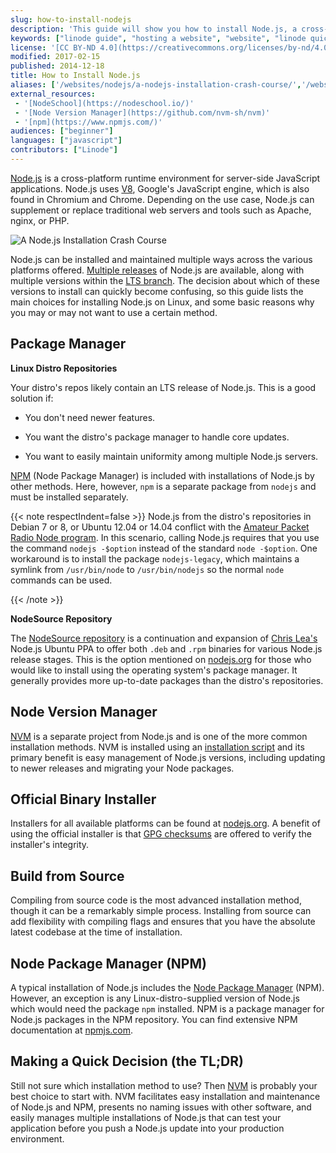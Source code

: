 ```yaml
---
slug: how-to-install-nodejs
description: 'This guide will show you how to install Node.js, a cross-platform runtime environment that can power server-side JavaScript applications, on Linux.'
keywords: ["linode guide", "hosting a website", "website", "linode quickstart guide"]
license: '[CC BY-ND 4.0](https://creativecommons.org/licenses/by-nd/4.0)'
modified: 2017-02-15
published: 2014-12-18
title: How to Install Node.js
aliases: ['/websites/nodejs/a-nodejs-installation-crash-course/','/websites/nodejs/installing-nodejs/','/development/nodejs/how-to-install-nodejs/','/development/nodejs/set-up-and-install-nodejs/','/development/nodjs/a-nodejs-installation-crash-course/','/development/nodejs/installing-nodejs/']
external_resources:
 - '[NodeSchool](https://nodeschool.io/)'
 - '[Node Version Manager](https://github.com/nvm-sh/nvm)'
 - '[npm](https://www.npmjs.com/)'
audiences: ["beginner"]
languages: ["javascript"]
contributors: ["Linode"]
---
```


[Node.js](https://nodejs.org/) is a cross-platform runtime environment for server-side JavaScript applications. Node.js uses [V8](https://v8.dev/), Google's JavaScript engine, which is also found in Chromium and Chrome. Depending on the use case, Node.js can supplement or replace traditional web servers and tools such as Apache, nginx, or PHP.

![A Node.js Installation Crash Course](nodejs-installation-crash-course.png "A Node.js Installation Crash Course")

Node.js can be installed and maintained multiple ways across the various platforms offered. [Multiple releases](https://github.com/nodejs/node#release-types) of Node.js are available, along with multiple versions within the [LTS branch](https://github.com/nodejs/Release). The decision about which of these versions to install can quickly become confusing, so this guide lists the main choices for installing Node.js on Linux, and some basic reasons why you may or may not want to use a certain method.

## Package Manager

**Linux Distro Repositories**

Your distro's repos likely contain an LTS release of Node.js. This is a good solution if:

*   You don't need newer features.

*   You want the distro's package manager to handle core updates.

*   You want to easily maintain uniformity among multiple Node.js servers.

[NPM](#node-package-manager-npm) (Node Package Manager) is included with installations of Node.js by other methods. Here, however, `npm` is a separate package from `nodejs` and must be installed separately.

{{< note respectIndent=false >}}
Node.js from the distro's repositories in Debian 7 or 8, or Ubuntu 12.04 or 14.04 conflict with the [Amateur Packet Radio Node program](https://packages.debian.org/jessie/node). In this scenario, calling Node.js requires that you use the command `nodejs -$option` instead of the standard `node -$option`. One workaround is to install the package `nodejs-legacy`, which maintains a symlink from `/usr/bin/node` to `/usr/bin/nodejs` so the normal `node` commands can be used.

{{< /note >}}

**NodeSource Repository**

The [NodeSource repository](https://github.com/nodesource/distributions) is a continuation and expansion of [Chris Lea's](https://nodesource.com/blog/chris-lea-joins-forces-with-nodesource/) Node.js Ubuntu PPA to offer both `.deb` and `.rpm` binaries for various Node.js release stages. This is the option mentioned on [nodejs.org](https://nodejs.org/en/download/package-manager/) for those who would like to install using the operating system's package manager. It generally provides more up-to-date packages than the distro's repositories.

## Node Version Manager

[NVM](https://github.com/nvm-sh/nvm) is a separate project from Node.js and is one of the more common installation methods. NVM is installed using an [installation script](https://github.com/nvm-sh/nvm#install--update-script) and its primary benefit is easy management of Node.js versions, including updating to newer releases and migrating your Node packages.

## Official Binary Installer

Installers for all available platforms can be found at [nodejs.org](https://nodejs.org/en/download/). A benefit of using the official installer is that [GPG checksums](https://github.com/nodejs/node#verifying-binaries) are offered to verify the installer's integrity.

## Build from Source

Compiling from source code is the most advanced installation method, though it can be a remarkably simple process. Installing from source can add flexibility with compiling flags and ensures that you have the absolute latest codebase at the time of installation.

## Node Package Manager (NPM)

A typical installation of Node.js includes the [Node Package Manager](https://github.com/npm/cli) (NPM). However, an exception is any Linux-distro-supplied version of Node.js which would need the package `npm` installed. NPM is a package manager for Node.js packages in the NPM repository. You can find extensive NPM documentation at [npmjs.com](https://docs.npmjs.com/).

## Making a Quick Decision (the TL;DR)

Still not sure which installation method to use? Then [NVM](#node-version-manager) is probably your best choice to start with. NVM facilitates easy installation and maintenance of Node.js and NPM, presents no naming issues with other software, and easily manages multiple installations of Node.js that can test your application before you push a Node.js update into your production environment.
